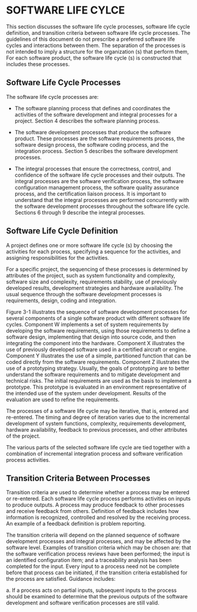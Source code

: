 # SOFTWARE LIFE CYLCE

This section discusses the software life cycle processes, software life cycle definition, and transition criteria between software life cycle processes. The guidelines of this document do not prescribe a preferred software life cycles and interactions between them. The separation of the processes is not intended to imply a structure for the organization (s) that perform them, For each software product, the software life cycle (s) is constructed that includes these processes.

## Software Life Cycle Processes

The software life cycle processes are:

   - The software planning process that defines and coordinates the activities of the software development and integral processes for a project. Section 4 describes the software planning process.

   - The software development processes that produce the software product. These processes are the software requirements process, the software design process, the software coding process, and the integration process. Section 5 describes the software development processes.

   - The integral processes that ensure the correctness, control, and confidence of the software life cycle processes and their outputs. The integral processes are the software verification process, the software configuration management process, the software quality assurance process, and the certification liaison process. It is important to understand that the integral processes are performed concurrently with the software development processes throughout the software life cycle. Sections 6 through 9 describe the integral processes.

## Software Life Cycle Definition

A project defines one or more software life cycle (s) by choosing the activities for each process, specifying a sequence for the activities, and assigning responsibilities for the activities.

For a specific project, the sequencing of these processes is determined by attributes of the project, such as system functionality and complexity, software size and complexity, requirements stability, use of previously developed results, development strategies and hardware availability. The usual sequence through the software development processes is requirements, design, coding and integration.

Figure 3-1 illustrates the sequence of software development processes for several components of a single software product with different software life cycles. Component W implements a set of system requirements by developing the software requirements, using those requirements to define a software design, implementing that design into source code, and then integrating the component into the hardware. Component X illustrates the use of previously developed software used in a certified aircraft or engine. Component Y illustrates the use of a simple, partitioned function that can be coded directly from the software requirements. Component Z illustrates the use of a prototyping strategy. Usually, the goals of prototyping are to better understand the software requirements and to mitigate development and technical risks. The initial requirements are used as the basis to implement a prototype. This prototype is evaluated in an environment representative of the intended use of the system under development. Results of the evaluation are used to refine the requirements.

The processes of a software life cycle may be iterative, that is, entered and re-entered. The timing and degree of iteration varies due to the incremental development of system functions, complexity, requirements development, hardware availability, feedback to previous processes, and other attributes of the project.

The various parts of the selected software life cycle are tied together with a combination of incremental integration process and software verification process activities.

## Transition Criteria Between Processes

Transition criteria are used to determine whether a process may be entered or re-entered. Each software life cycle process performs activities on inputs to produce outputs. A process may produce feedback to other processes and receive feedback from others. Definition of feedback includes how information is recognized, controlled and resolved by the receiving process. An example of a feedback definition is problem reporting.

The transition criteria will depend on the planned sequence of software development processes and integral processes, and may be affected by the software level. Examples of transition criteria which may be chosen are: that the software verification process reviews have been performed; the input is an identified configuration item; and a traceability analysis has been completed for the input. Every input to a process need not be complete before that process can be initiated, if the transition criteria established for the process are satisfied. Guidance includes:

   a. If a process acts on partial inputs, subsequent inputs to the process should be examined to determine that the previous outputs of the software development and software verification processes are still valid.
